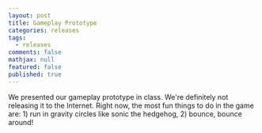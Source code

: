 ```yaml
---
layout: post
title: Gameplay Prototype
categories: releases
tags: 
  - releases
comments: false
mathjax: null
featured: false 
published: true
---
```

We presented our gameplay prototype in class.  We're definitely not releasing it
to the Internet.  Right now, the most fun things to do in the game are: 1) run
in gravity circles like sonic the hedgehog, 2) bounce, bounce around!
